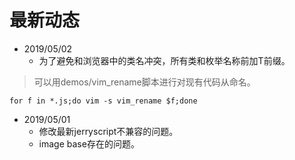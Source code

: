 # 最新动态
* 2019/05/02
  * 为了避免和浏览器中的类名冲突，所有类和枚举名称前加T前缀。

> 可以用demos/vim\_rename脚本进行对现有代码从命名。

```
for f in *.js;do vim -s vim_rename $f;done
```

* 2019/05/01
  * 修改最新jerryscript不兼容的问题。
  * image base存在的问题。

